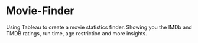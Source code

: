 # Movie-Finder
Using Tableau to create a movie statistics finder. Showing you the IMDb and TMDB ratings, run time, age restriction and more insights.
